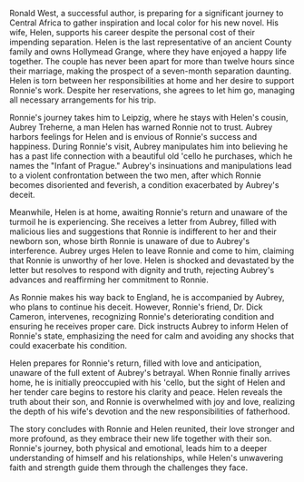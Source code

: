 Ronald West, a successful author, is preparing for a significant journey to Central Africa to gather inspiration and local color for his new novel. His wife, Helen, supports his career despite the personal cost of their impending separation. Helen is the last representative of an ancient County family and owns Hollymead Grange, where they have enjoyed a happy life together. The couple has never been apart for more than twelve hours since their marriage, making the prospect of a seven-month separation daunting. Helen is torn between her responsibilities at home and her desire to support Ronnie's work. Despite her reservations, she agrees to let him go, managing all necessary arrangements for his trip.

Ronnie's journey takes him to Leipzig, where he stays with Helen's cousin, Aubrey Treherne, a man Helen has warned Ronnie not to trust. Aubrey harbors feelings for Helen and is envious of Ronnie's success and happiness. During Ronnie's visit, Aubrey manipulates him into believing he has a past life connection with a beautiful old 'cello he purchases, which he names the "Infant of Prague." Aubrey's insinuations and manipulations lead to a violent confrontation between the two men, after which Ronnie becomes disoriented and feverish, a condition exacerbated by Aubrey's deceit.

Meanwhile, Helen is at home, awaiting Ronnie's return and unaware of the turmoil he is experiencing. She receives a letter from Aubrey, filled with malicious lies and suggestions that Ronnie is indifferent to her and their newborn son, whose birth Ronnie is unaware of due to Aubrey's interference. Aubrey urges Helen to leave Ronnie and come to him, claiming that Ronnie is unworthy of her love. Helen is shocked and devastated by the letter but resolves to respond with dignity and truth, rejecting Aubrey's advances and reaffirming her commitment to Ronnie.

As Ronnie makes his way back to England, he is accompanied by Aubrey, who plans to continue his deceit. However, Ronnie's friend, Dr. Dick Cameron, intervenes, recognizing Ronnie's deteriorating condition and ensuring he receives proper care. Dick instructs Aubrey to inform Helen of Ronnie's state, emphasizing the need for calm and avoiding any shocks that could exacerbate his condition.

Helen prepares for Ronnie's return, filled with love and anticipation, unaware of the full extent of Aubrey's betrayal. When Ronnie finally arrives home, he is initially preoccupied with his 'cello, but the sight of Helen and her tender care begins to restore his clarity and peace. Helen reveals the truth about their son, and Ronnie is overwhelmed with joy and love, realizing the depth of his wife's devotion and the new responsibilities of fatherhood.

The story concludes with Ronnie and Helen reunited, their love stronger and more profound, as they embrace their new life together with their son. Ronnie's journey, both physical and emotional, leads him to a deeper understanding of himself and his relationships, while Helen's unwavering faith and strength guide them through the challenges they face.